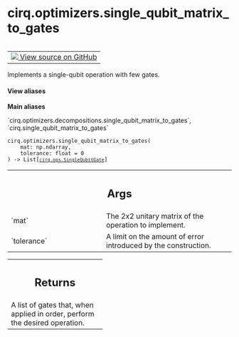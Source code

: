 <div itemscope itemtype="http://developers.google.com/ReferenceObject">
<meta itemprop="name" content="cirq.optimizers.single_qubit_matrix_to_gates" />
<meta itemprop="path" content="Stable" />
</div>

# cirq.optimizers.single_qubit_matrix_to_gates

<!-- Insert buttons and diff -->

<table class="tfo-notebook-buttons tfo-api" align="left">

<td>
  <a target="_blank" href="https://github.com/quantumlib/cirq/tree/master/cirq/optimizers/decompositions.py">
    <img src="https://www.tensorflow.org/images/GitHub-Mark-32px.png" />
    View source on GitHub
  </a>
</td>
</table>



Implements a single-qubit operation with few gates.

<section class="expandable">
  <h4 class="showalways">View aliases</h4>
  <p>
<b>Main aliases</b>
<p>`cirq.optimizers.decompositions.single_qubit_matrix_to_gates`, `cirq.single_qubit_matrix_to_gates`</p>
</p>
</section>

<pre class="devsite-click-to-copy prettyprint lang-py tfo-signature-link">
<code>cirq.optimizers.single_qubit_matrix_to_gates(
    mat: np.ndarray,
    tolerance: float = 0
) -> List[<a href="../../cirq/ops/SingleQubitGate.md"><code>cirq.ops.SingleQubitGate</code></a>]
</code></pre>



<!-- Placeholder for "Used in" -->


<!-- Tabular view -->
 <table class="responsive fixed orange">
<colgroup><col width="214px"><col></colgroup>
<tr><th colspan="2"><h2 class="add-link">Args</h2></th></tr>

<tr>
<td>
`mat`
</td>
<td>
The 2x2 unitary matrix of the operation to implement.
</td>
</tr><tr>
<td>
`tolerance`
</td>
<td>
A limit on the amount of error introduced by the
construction.
</td>
</tr>
</table>



<!-- Tabular view -->
 <table class="responsive fixed orange">
<colgroup><col width="214px"><col></colgroup>
<tr><th colspan="2"><h2 class="add-link">Returns</h2></th></tr>
<tr class="alt">
<td colspan="2">
A list of gates that, when applied in order, perform the desired
operation.
</td>
</tr>

</table>

